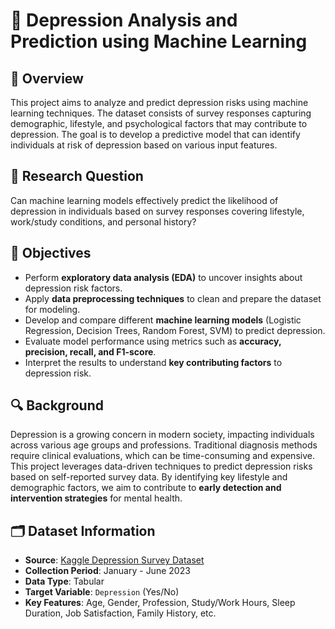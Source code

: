 # 🧠 Depression Analysis and Prediction using Machine Learning

## 📌 Overview
This project aims to analyze and predict depression risks using machine learning techniques. The dataset consists of survey responses capturing demographic, lifestyle, and psychological factors that may contribute to depression. The goal is to develop a predictive model that can identify individuals at risk of depression based on various input features.

## 🎯 Research Question
Can machine learning models effectively predict the likelihood of depression in individuals based on survey responses covering lifestyle, work/study conditions, and personal history?

## 🎯 Objectives
- Perform **exploratory data analysis (EDA)** to uncover insights about depression risk factors.
- Apply **data preprocessing techniques** to clean and prepare the dataset for modeling.
- Develop and compare different **machine learning models** (Logistic Regression, Decision Trees, Random Forest, SVM) to predict depression.
- Evaluate model performance using metrics such as **accuracy, precision, recall, and F1-score**.
- Interpret the results to understand **key contributing factors** to depression risk.

## 🔍 Background
Depression is a growing concern in modern society, impacting individuals across various age groups and professions. Traditional diagnosis methods require clinical evaluations, which can be time-consuming and expensive. This project leverages data-driven techniques to predict depression risks based on self-reported survey data. By identifying key lifestyle and demographic factors, we aim to contribute to **early detection and intervention strategies** for mental health.

## 🗂 Dataset Information
- **Source**: [Kaggle Depression Survey Dataset](https://www.kaggle.com/datasets/sumansharmadataworld/depression-surveydataset-for-analysis)
- **Collection Period**: January - June 2023
- **Data Type**: Tabular
- **Target Variable**: `Depression` (Yes/No)
- **Key Features**: Age, Gender, Profession, Study/Work Hours, Sleep Duration, Job Satisfaction, Family History, etc.
